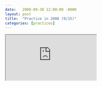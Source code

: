 ```yaml
---
date:   2008-09-30 12:00:00 -0000
layout: post
title:  "Practice in 2008 (9/15)"
categories: [practices]
---
```

<iframe src="https://www.youtube.com/embed/l5Zo-PD1Vw4?rel=0" allowfullscreen="allowfullscreen"></iframe>
